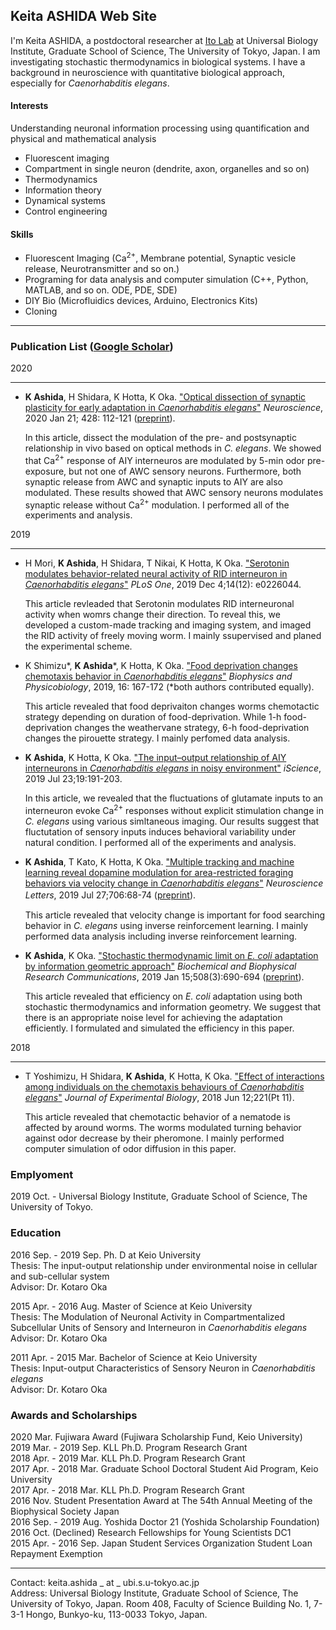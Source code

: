 ## Keita ASHIDA Web Site
I'm Keita ASHIDA, a postdoctoral researcher at [Ito Lab](http://webpark2072.sakura.ne.jp/lab/) at Universal Biology Institute, Graduate School of Science, The University of Tokyo, Japan.
I am investigating stochastic thermodynamics in biological systems.
I have a background in neuroscience with quantitative biological approach, especially for _Caenorhabditis elegans_.

#### Interests
Understanding neuronal information processing using quantification and physical and mathematical analysis
* Fluorescent imaging
* Compartment in single neuron (dendrite, axon, organelles and so on)
* Thermodynamics
* Information theory
* Dynamical systems
* Control engineering

#### Skills
* Fluorescent Imaging (Ca<sup>2+</sup>, Membrane potential, Synaptic vesicle release, Neurotransmitter and so on.)
* Programing for data analysis and computer simulation (C++, Python, MATLAB, and so on. ODE, PDE, SDE)
* DIY Bio (Microfluidics devices, Arduino, Electronics Kits)
* Cloning  

***

### Publication List ([Google Scholar](https://scholar.google.com/citations?user=bboRcUYAAAAJ))
2020

---
* **K Ashida**, H Shidara, K Hotta, K Oka.
["Optical dissection of synaptic plasticity for early adaptation in _Caenorhabditis elegans_"](https://www.sciencedirect.com/science/article/pii/S0306452219308814) _Neuroscience_, 2020 Jan 21; 428: 112-121 ([preprint](https://keitaashida.github.io/paper/Ashida_et_al_Neurosci_2020.pdf)).

   In this article, dissect the modulation of the pre- and postsynaptic relationship in vivo based on optical methods in _C. elegans_.
   We showed that Ca<sup>2+</sup> response of AIY interneuros are modulated by 5-min odor pre-exposure, but not one of AWC sensory neurons.
 Furthermore, both synaptic release from AWC and synaptic inputs to AIY are also modulated.
 These results showed that AWC sensory neurons modulates synaptic release without Ca<sup>2+</sup> modulation.
 I performed all of the experiments and analysis.

2019  

---
* H Mori, **K Ashida**, H Shidara, T Nikai, K Hotta, K Oka.
["Serotonin modulates behavior-related neural activity of RID interneuron in _Caenorhabditis elegans_"](https://journals.plos.org/plosone/article?id=10.1371/journal.pone.0226044) _PLoS One_, 2019 Dec 4;14(12): e0226044.

  This article revleaded that Serotonin modulates RID interneuronal activity when womrs change their direction.
  To reveal   this, we developed a custom-made tracking and imaging system, and imaged the RID activity of freely moving worm. I mainly ssupervised and planed the experimental scheme.

* K Shimizu\*, **K Ashida**\*, K Hotta, K Oka.
 ["Food deprivation changes chemotaxis behavior in _Caenorhabditis elegans_"](https://www.jstage.jst.go.jp/article/biophysico/16/0/16_167/_article) _Biophysics and Physicobiology_, 2019, 16: 167-172 (*both authors contributed equally).

  This article revealed that food deprivaiton changes worms chemotactic strategy depending on duration of food-deprivation.
  While 1-h food-deprivation changes the weathervane strategy, 6-h food-deprivation changes the pirouette strategy.
  I mainly perfomed data analysis.

* **K Ashida**, K Hotta, K Oka.
["The input–output relationship of AIY interneurons in _Caenorhabditis elegans_ in noisy environment"](https://www.sciencedirect.com/science/article/pii/S2589004219302536) _iScience_, 2019 Jul 23;19:191-203.

  In this article, we revealed that the fluctuations of glutamate inputs to an interneuron evoke Ca<sup>2+</sup> responses without explicit stimulation change in _C. elegans_ using various simltaneous imaging. Our results suggest that fluctutation of sensory inputs induces behavioral variability under natural condition. I performed all of the experiments and analysis.

* **K Ashida**, T Kato, K Hotta, K Oka.
["Multiple tracking and machine learning reveal dopamine modulation for area-restricted foraging behaviors via velocity change in _Caenorhabditis elegans_"](https://www.sciencedirect.com/science/article/abs/pii/S0304394019303301?via%3Dihub)
_Neuroscience Letters_, 2019 Jul 27;706:68-74 ([preprint](https://keitaashida.github.io/paper/Ashida_et_al_NSL_2019.pdf)).　

  This article revealed that velocity change is important for food searching behavior in _C. elegans_ using inverse reinforcement learning.
  I mainly performed data analysis including inverse reinforcement learning.

* **K Ashida**, K Oka. 
  ["Stochastic thermodynamic limit on _E. coli_ adaptation by information geometric approach"](https://www.sciencedirect.com/science/article/pii/S0006291X18325415)
  _Biochemical and Biophysical Research Communications_, 2019 Jan 15;508(3):690-694 ([preprint](https://arxiv.org/abs/1805.10733)).  

  This article revealed that efficiency on _E. coli_ adaptation using both stochastic thermodynamics and information geometry.
  We suggest that there is an appropriate noise level for achieving the adaptation efficiently.
  I formulated and simulated the efficiency in this paper.

2018  

---

* T Yoshimizu, H Shidara, **K Ashida**, K Hotta, K Oka. 
  ["Effect of interactions among individuals on the chemotaxis behaviours of _Caenorhabditis elegans_"](http://jeb.biologists.org/content/221/11/jeb182790) 
  _Journal of Experimental Biology_, 2018 Jun 12;221(Pt 11).  

  This article revealed that chemotactic behavior of a nematode is affected by around worms.
  The worms modulated turning behavior against odor decrease by their pheromone.
  I mainly performed computer simulation of odor diffusion in this paper.

### Emplyoment
2019 Oct. - Universal Biology Institute, Graduate School of Science, The University of Tokyo.

### Education
2016 Sep. - 2019 Sep. Ph. D at Keio University  
Thesis: The input-output relationship under environmental noise in cellular and sub-cellular system  
Advisor: Dr. Kotaro Oka

2015 Apr. - 2016 Aug. Master of Science at Keio University  
Thesis: The Modulation of Neuronal Activity in Compartmentalized Subcellular Units of Sensory and Interneuron in _Caenorhabditis elegans_  
Advisor: Dr. Kotaro Oka

2011 Apr. - 2015 Mar. Bachelor of Science at Keio University  
Thesis: Input-output Characteristics of Sensory Neuron in _Caenorhabditis elegans_  
Advisor: Dr. Kotaro Oka

### Awards and Scholarships
2020 Mar. Fujiwara Award (Fujiwara Scholarship Fund, Keio University)  
2019 Mar. - 2019 Sep. KLL Ph.D. Program Research Grant  
2018 Apr. - 2019 Mar. KLL Ph.D. Program Research Grant  
2017 Apr. - 2018 Mar. Graduate School Doctoral Student Aid Program, Keio University  
2017 Apr. - 2018 Mar. KLL Ph.D. Program Research Grant  
2016 Nov. Student Presentation Award at The 54th Annual Meeting of the Biophysical Society Japan  
2016 Sep. - 2019 Aug. Yoshida Doctor 21 (Yoshida Scholarship Foundation)  
2016 Oct. (Declined) Research Fellowships for Young Scientists DC1  
2015 Apr. - 2016 Sep. Japan Student Services Organization Student Loan Repayment Exemption  

***

Contact: keita.ashida _ at _ ubi.s.u-tokyo.ac.jp  
Address: Universal Biology Institute, Graduate School of Science, The University of Tokyo, Japan.
Room 408, Faculty of Science Building No. 1, 7-3-1 Hongo, Bunkyo-ku, 113-0033 Tokyo, Japan.
